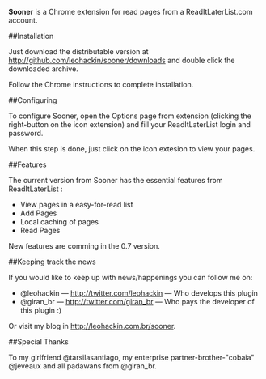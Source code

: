 **Sooner** is a Chrome extension for read pages from a ReadItLaterList.com account.

##Installation

Just download the distributable version at <http://github.com/leohackin/sooner/downloads> and double click the downloaded archive.

Follow the Chrome instructions to complete installation.

##Configuring

To configure Sooner, open the Options page from extension (clicking the right-button on the icon extension) and fill your ReadItLaterList login and password.

When this step is done, just click on the icon extesion to view your pages.


##Features

The current version from Sooner has the essential features from ReadItLaterList :

* View pages in a easy-for-read list
* Add Pages
* Local caching of pages
* Read Pages

New features are comming in the 0.7 version.


##Keeping track the news

If you would like to keep up with news/happenings you can follow me on:

* @leohackin — http://twitter.com/leohackin — Who develops this plugin
* @giran_br — http://twitter.com/giran_br — Who pays the developer of this plugin :)

Or visit my blog in <http://leohackin.com.br/sooner>. 

##Special Thanks

To my girlfriend @tarsilasantiago, my enterprise partner-brother-"cobaia" @jeveaux and all padawans from @giran_br.
